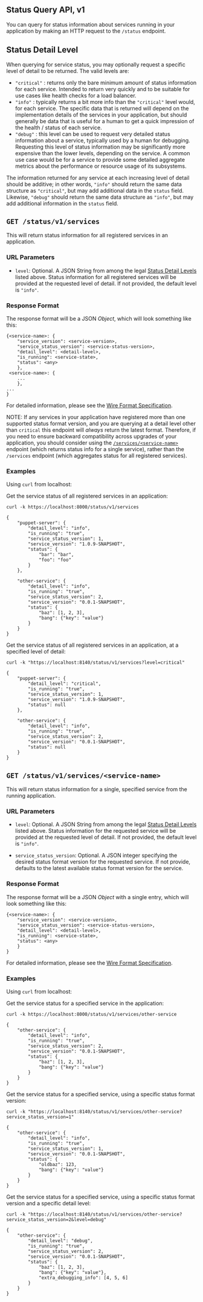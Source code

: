 ## Status Query API, v1

You can query for status information about services running in your application
by making an HTTP request to the `/status` endpoint.

## Status Detail Level

When querying for service status, you may optionally request a specific level
of detail to be returned.  The valid levels are:

* `"critical"` : returns only the bare minimum amount of status information for
  each service.  Intended to return very quickly and to be suitable for use
  cases like health checks for a load balancer.
* `"info"` : typically returns a bit more info than the `"critical"` level would,
  for each service.  The specific data that is returned will depend on the
  implementation details of the services in your application, but should generally
  be data that is useful for a human to get a quick impression of the health / status
  of each service.
* `"debug"` : this level can be used to request very detailed status information
  about a service, typically used by a human for debugging.  Requesting this
  level of status information may be significantly more expensive than the lower
  levels, depending on the service.  A common use case would be for a service to
  provide some detailed aggregate metrics about the performance or resource
  usage of its subsystems.

The information returned for any service at each increasing level of detail should
 be additive; in other words, `"info"` should return the same data structure as `"critical"`,
 but may add additional data in the `status` field.  Likewise, `"debug"` should
 return the same data structure as `"info"`, but may add additional information
 in the `status` field.

## `GET /status/v1/services`

This will return status information for all registered services in an application.

### URL Parameters

* `level`: Optional.  A JSON String from among the legal
[Status Detail Levels](#status-detail-level) listed above.  Status information for
all registered services will be provided at the requested level of detail.  If
not provided, the default level is `"info"`.

### Response Format

The response format will be a JSON _Object_, which will look something like this:

    {<service-name>: {
        "service_version": <service-version>,
        "service_status_version": <service-status-version>,
        "detail_level": <detail-level>,
        "is_running": <service-state>,
        "status": <any>
        },
     <service-name>: {
        ...
        },
    ...
    }

For detailed information, please see the [Wire Format Specification](./wire-formats.md).

NOTE: If any services in your application have registered more than one
supported status format version, and you are querying at a detail level other
than `critical` this endpoint will *always* return the latest format.
Therefore, if you need to ensure backward compatibility across upgrades of
your application, you should consider using the
[`/services/<service-name>`](#get-statusv1servicesservice-name) endpoint
(which returns status info for a single service), rather than the `/services`
endpoint (which aggregates status for all registered services).

### Examples

Using `curl` from localhost:

Get the service status of all registered services in an application:

    curl -k https://localhost:8000/status/v1/services

    {
        "puppet-server": {
            "detail_level": "info",
            "is_running": "true",
            "service_status_version": 1,
            "service_version": "1.0.9-SNAPSHOT",
            "status": {
                "bar": "bar",
                "foo": "foo"
            }
        },

        "other-service": {
            "detail_level": "info",
            "is_running": "true",
            "service_status_version": 2,
            "service_version": "0.0.1-SNAPSHOT",
            "status": {
                "baz": [1, 2, 3],
                "bang": {"key": "value"}
            }
        }
    }

Get the service status of all registered services in an application, at a
 specified level of detail:

    curl -k "https://localhost:8140/status/v1/services?level=critical"

    {
        "puppet-server": {
            "detail_level": "critical",
            "is_running": "true",
            "service_status_version": 1,
            "service_version": "1.0.9-SNAPSHOT",
            "status": null
        },

        "other-service": {
            "detail_level": "info",
            "is_running": "true",
            "service_status_version": 2,
            "service_version": "0.0.1-SNAPSHOT",
            "status": null
        }
    }

## `GET /status/v1/services/<service-name>`

This will return status information for a single, specified service from the running
application.

### URL Parameters

* `level`: Optional.  A JSON String from among the legal
[Status Detail Levels](#status-detail-level) listed above.  Status information for
the requested service will be provided at the requested level of detail.  If
not provided, the default level is `"info"`.

* `service_status_version`: Optional.  A JSON integer specifying the desired status
format version for the requested service.  If not provide, defaults to the latest
available status format version for the service.

### Response Format

The response format will be a JSON _Object_ with a single entry,
which will look something like this:

    {<service-name>: {
        "service_version": <service-version>,
        "service_status_version": <service-status-version>,
        "detail_level": <detail-level>,
        "is_running": <service-state>,
        "status": <any>
        }
    }

For detailed information, please see the [Wire Format Specification](./wire-formats.md).

### Examples

Using `curl` from localhost:

Get the service status for a specified service in the application:

    curl -k https://localhost:8000/status/v1/services/other-service

    {
        "other-service": {
            "detail_level": "info",
            "is_running": "true",
            "service_status_version": 2,
            "service_version": "0.0.1-SNAPSHOT",
            "status": {
                "baz": [1, 2, 3],
                "bang": {"key": "value"}
            }
        }
    }

Get the service status for a specified service, using a specific status format
version:

    curl -k "https://localhost:8140/status/v1/services/other-service?service_status_version=1"

    {
        "other-service": {
            "detail_level": "info",
            "is_running": "true",
            "service_status_version": 1,
            "service_version": "0.0.1-SNAPSHOT",
            "status": {
                "oldbaz": 123,
                "bang": {"key": "value"}
            }
        }
    }

Get the service status for a specified service, using a specific status format
version and a specific detail level:

    curl -k "https://localhost:8140/status/v1/services/other-service?service_status_version=2&level=debug"

    {
        "other-service": {
            "detail_level": "debug",
            "is_running": "true",
            "service_status_version": 2,
            "service_version": "0.0.1-SNAPSHOT",
            "status": {
                "baz": [1, 2, 3],
                "bang": {"key": "value"},
                "extra_debugging_info": [4, 5, 6]
            }
        }
    }
